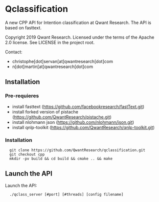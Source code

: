 Qclassification
===============

A new CPP API for Intention classification at Qwant Research.
The API is based on fasttext.

Copyright 2019 Qwant Research. Licensed under the terms of the Apache 2.0 license. See LICENSE in the project root.

Contact:
 - christophe[dot]servan[at]qwantresearch[dot]com
 - n[dot]martin[at]qwantresearch[dot]com

## Installation

### Pre-requieres
* install fasttext (https://github.com/facebookresearch/fastText.git)
* install forked version of pistache (https://github.com/QwantResearch/pistache.git)
* install nlohmann json (https://github.com/nlohmann/json.git)
* install qnlp-toolkit (https://github.com/QwantResearch/qnlp-toolkit.git)


### Installation


```
  git clone https://github.com/QwantResearch/qclassification.git 
  git checkout cpp
  mkdir -pv build && cd build && cmake .. && make 
``` 


## Launch the API

Launch the API:
```
  ./qclass_server [#port] [#threads] [config filename]
```
